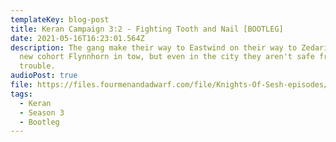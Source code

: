 ```yaml
---
templateKey: blog-post
title: Keran Campaign 3:2 - Fighting Tooth and Nail [BOOTLEG]
date: 2021-05-16T16:23:01.564Z
description: The gang make their way to Eastwind on their way to Zedaris with
  new cohort Flynnhorn in tow, but even in the city they aren't safe from
  trouble.
audioPost: true
file: https://files.fourmenandadwarf.com/file/Knights-Of-Sesh-episodes/Season_3/Keran-38-BOOTLEG.mp3
tags:
  - Keran
  - Season 3
  - Bootleg
---
```

